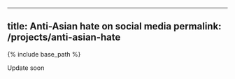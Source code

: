  ---
title: Anti-Asian hate on social media
permalink: /projects/anti-asian-hate
---

{% include base_path %}

Update soon
